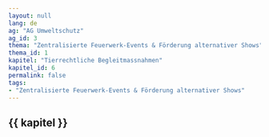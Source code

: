 ```yaml
---
layout: null
lang: de
ag: "AG Umweltschutz"
ag_id: 3
thema: "Zentralisierte Feuerwerk-Events & Förderung alternativer Shows"
thema_id: 1
kapitel: "Tierrechtliche Begleitmassnahmen"
kapitel_id: 6
permalink: false
tags:
- "Zentralisierte Feuerwerk-Events & Förderung alternativer Shows"
---
```


## {{ kapitel }}
